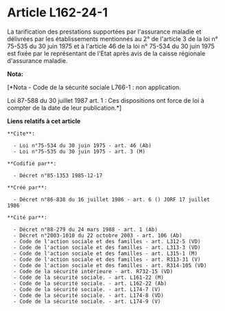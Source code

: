 # Article L162-24-1

La tarification des prestations supportées par l'assurance maladie et délivrées par les établissements mentionnés au 2° de
l'article 3 de la loi n° 75-535 du 30 juin 1975 et à l'article 46 de la loi n° 75-534 du 30 juin 1975 est fixée par le
représentant de l'Etat après avis de la caisse régionale d'assurance maladie.

**Nota:**

[*Nota - Code de la sécurité sociale L766-1 : non application.

Loi 87-588 du 30 juillet 1987 art. 1 : Ces dispositions ont force de loi à compter de la date de leur publication.*]

**Liens relatifs à cet article**

	**Cite**:

	  - Loi n°75-534 du 30 juin 1975 - art. 46 (Ab)
	  - Loi n°75-535 du 30 juin 1975 - art. 3 (M)

	**Codifié par**:

	  - Décret n°85-1353 1985-12-17

	**Créé par**:

	  - Décret n°86-838 du 16 juillet 1986 - art. 6 () JORF 17 juillet 1986

	**Cité par**:

	  - Décret n°88-279 du 24 mars 1988 - art. 1 (Ab)
	  - Décret n°2003-1010 du 22 octobre 2003 - art. 106 (Ab)
	  - Code de l'action sociale et des familles - art. L312-5 (VD)
	  - Code de l'action sociale et des familles - art. L313-3 (VD)
	  - Code de l'action sociale et des familles - art. L315-1 (M)
	  - Code de l'action sociale et des familles - art. R313-31 (V)
	  - Code de l'action sociale et des familles - art. R314-105 (VD)
	  - Code de la sécurité intérieure - art. R732-15 (VD)
	  - Code de la sécurité sociale. - art. L161-22 (M)
	  - Code de la sécurité sociale. - art. L162-22 (Ab)
	  - Code de la sécurité sociale. - art. L174-7 (V)
	  - Code de la sécurité sociale. - art. L174-8 (VD)
	  - Code de la sécurité sociale. - art. L174-9 (V)

